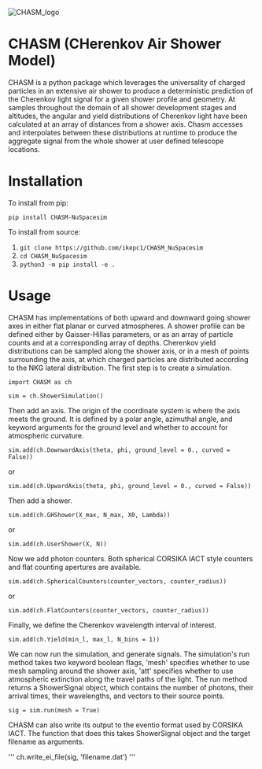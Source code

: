 ![CHASM_logo](https://user-images.githubusercontent.com/64815713/217383767-9bdf9ff9-88ec-43f5-b670-c92de67aa085.png)

# CHASM (CHerenkov Air Shower Model)

CHASM is a python package which leverages the universality of charged particles in an extensive air shower to produce a deterministic prediction of the Cherenkov light signal for a given shower profile and geometry. At samples throughout the domain of all shower development stages and altitudes, the angular and yield distributions of Cherenkov light have been calculated at an array of distances from a shower axis. Chasm accesses and interpolates between these distributions at runtime to produce the aggregate signal from the whole shower at user defined telescope locations.

# Installation

To install from pip:

```
pip install CHASM-NuSpacesim
```

To install from source:

1. `git clone https://github.com/ikepc1/CHASM_NuSpacesim`
2. `cd CHASM_NuSpacesim`
3. `python3 -m pip install -e .`

# Usage

CHASM has implementations of both upward and downward going shower axes in either flat planar or curved atmospheres. A shower profile can be defined either by Gaisser-Hillas parameters, or as an array of particle counts and at a corresponding array of depths. Cherenkov yield distributions can be sampled along the shower axis, or in a mesh of points surrounding the axis, at which charged particles are distributed according to the NKG lateral distribution. The first step is to create a simulation.

```
import CHASM as ch

sim = ch.ShowerSimulation()
```

Then add an axis. The origin of the coordinate system is where the axis meets the ground. It is defined by a polar angle, azimuthal angle, and keyword arguments for the ground level and whether to account for atmospheric curvature.
```
sim.add(ch.DownwardAxis(theta, phi, ground_level = 0., curved = False))
```
or
```
sim.add(ch.UpwardAxis(theta, phi, ground_level = 0., curved = False))
```

Then add a shower.

```
sim.add(ch.GHShower(X_max, N_max, X0, Lambda))
```
or
```
sim.add(ch.UserShower(X, N))
```

Now we add photon counters. Both spherical CORSIKA IACT style counters and flat counting apertures are available.

```
sim.add(ch.SphericalCounters(counter_vectors, counter_radius))
```
or
```
sim.add(ch.FlatCounters(counter_vectors, counter_radius))
```

Finally, we define the Cherenkov wavelength interval of interest.

```
sim.add(ch.Yield(min_l, max_l, N_bins = 1))
```

We can now run the simulation, and generate signals. The simulation's run method takes two keyword boolean flags, 'mesh' specifies whether to use mesh sampling around the shower axis, 'att' specifies whether to use atmospheric extinction along the travel paths of the light. The run method returns a ShowerSignal object, which contains the number of photons, their arrival times, their wavelengths, and vectors to their source points.

```
sig = sim.run(mesh = True)
```

CHASM can also write its output to the eventio format used by CORSIKA IACT. The function that does this takes ShowerSignal object and the target filename as arguments.

'''
ch.write_ei_file(sig, 'filename.dat')
'''
